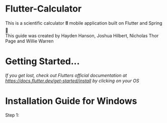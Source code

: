 # Flutter-Calculator
This is a scientific calculator 🖩 mobile application built on Flutter and Spring 📱 <br />
This guide was created by Hayden Hanson, Joshua Hilbert, Nicholas Thor Page and Willie Warren <br />

# Getting Started...
*If you get lost, check out Flutters official documentation at https://docs.flutter.dev/get-started/install by clicking on your OS* <br />

# Installation Guide for Windows

Step 1: 
